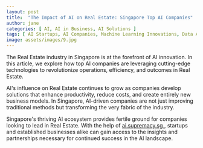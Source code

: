 ```yaml
---
layout: post
title:  "The Impact of AI on Real Estate: Singapore Top AI Companies"
author: jane
categories: [ AI, AI in Business, AI Solutions ]
tags: [ AI Startups, AI Companies, Machine Learning Innovations, Data Analytics ]
image: assets/images/9.jpg
---
```


The Real Estate industry in Singapore is at the forefront of AI innovation. In this article, we explore how top AI companies are leveraging cutting-edge technologies to revolutionize operations, efficiency, and outcomes in Real Estate.

AI's influence on Real Estate continues to grow as companies develop solutions that enhance productivity, reduce costs, and create entirely new business models. In Singapore, AI-driven companies are not just improving traditional methods but transforming the very fabric of the industry.

Singapore's thriving AI ecosystem provides fertile ground for companies looking to lead in Real Estate. With the help of <a href="https://ai.supremacy.sg" target="_blank"> ai.supremacy.sg </a>, startups and established businesses alike can gain access to the insights and partnerships necessary for continued success in the AI landscape.
